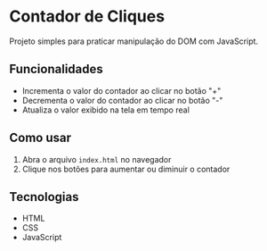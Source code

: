 # Contador de Cliques

Projeto simples para praticar manipulação do DOM com JavaScript.

## Funcionalidades

- Incrementa o valor do contador ao clicar no botão "+"
- Decrementa o valor do contador ao clicar no botão "-"
- Atualiza o valor exibido na tela em tempo real

## Como usar

1. Abra o arquivo `index.html` no navegador
2. Clique nos botões para aumentar ou diminuir o contador

## Tecnologias

- HTML
- CSS
- JavaScript
